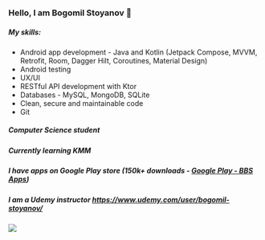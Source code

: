 ### Hello, I am Bogomil Stoyanov 👋

##### My skills:
*  Android app development - Java and Kotlin (Jetpack Compose, MVVM, Retrofit, Room, Dagger Hilt, Coroutines, Material Design)
*  Android testing
*  UX/UI
*  RESTful API development with Ktor
*  Databases - MySQL, MongoDB, SQLite
*  Clean, secure and maintainable code
*  Git

##### Computer Science student

##### Currently learning KMM

##### I have apps on Google Play store (150k+ downloads - [Google Play - BBS Apps](https://play.google.com/store/apps/dev?id=5812216234363690111))

##### I am a Udemy instructor https://www.udemy.com/user/bogomil-stoyanov/

![](https://komarev.com/ghpvc/?username=Bogomil-Stoyanov&style=flat-square)
